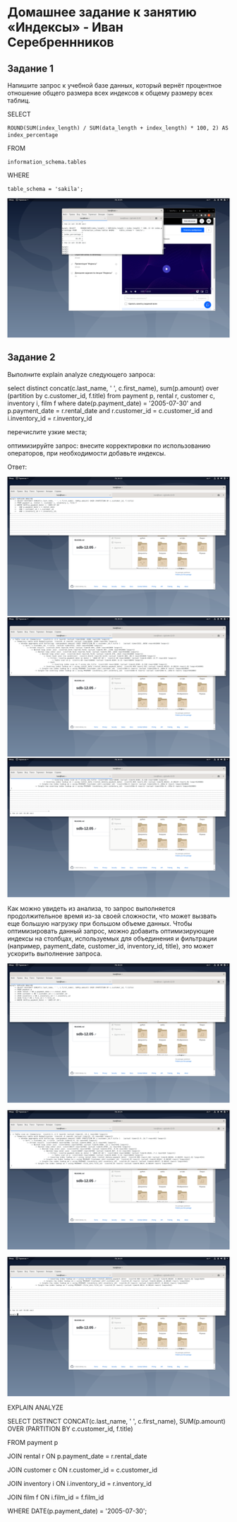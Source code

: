 # Домашнее задание к занятию «Индексы» - Иван Серебреннников

## Задание 1

Напишите запрос к учебной базе данных, который вернёт процентное отношение общего размера всех индексов к общему размеру всех таблиц.

SELECT

    ROUND(SUM(index_length) / SUM(data_length + index_length) * 100, 2) AS index_percentage

FROM

    information_schema.tables

WHERE

    table_schema = 'sakila';

![1.png](https://github.com/Skiledqo/sdb-12.05/blob/main/1.png)

## Задание 2

Выполните explain analyze следующего запроса:

select distinct concat(c.last_name, ' ', c.first_name), sum(p.amount) over (partition by c.customer_id, f.title)
from payment p, rental r, customer c, inventory i, film f
where date(p.payment_date) = '2005-07-30' and p.payment_date = r.rental_date and r.customer_id = c.customer_id and i.inventory_id = r.inventory_id

перечислите узкие места;

оптимизируйте запрос: внесите корректировки по использованию операторов, при необходимости добавьте индексы.

Ответ: 

![2.png](https://github.com/Skiledqo/sdb-12.05/blob/main/2.png)
![3.png](https://github.com/Skiledqo/sdb-12.05/blob/main/3.png)
![4.png](https://github.com/Skiledqo/sdb-12.05/blob/main/4.png)

Как можно увидеть из анализа, то запрос выполняется продолжительное время из-за своей сложности, что может вызвать еще большую нагрузку при большом объеме данных.
Чтобы оптимизировать данный запрос, можно добавить оптимизирующие индексы на столбцах, используемых для объединения и фильтрации (например, payment_date, customer_id, inventory_id, title), это может ускорить выполнение запроса.

![5.png](https://github.com/Skiledqo/sdb-12.05/blob/main/5.png)

![6.png](https://github.com/Skiledqo/sdb-12.05/blob/main/6.png)

![7.png](https://github.com/Skiledqo/sdb-12.05/blob/main/7.png)

EXPLAIN ANALYZE

SELECT DISTINCT CONCAT(c.last_name, ' ', c.first_name), SUM(p.amount) OVER (PARTITION BY c.customer_id, f.title)

FROM payment p

JOIN rental r ON p.payment_date = r.rental_date

JOIN customer c ON r.customer_id = c.customer_id

JOIN inventory i ON i.inventory_id = r.inventory_id

JOIN film f ON i.film_id = f.film_id

WHERE DATE(p.payment_date) = '2005-07-30';


